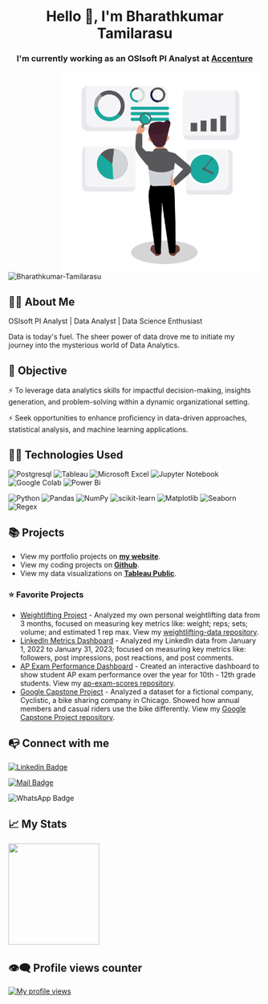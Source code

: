 <h1 align="center">Hello 👋, I'm Bharathkumar Tamilarasu</h1>
<h3 align="center">I'm currently working as an OSIsoft PI Analyst at <a href="https://www.accenture.com/in-en">Accenture</a></h3>

<img align="right" alt="Data Analyst" width="400" src="https://github.com/Bharathkumar-Tamilarasu/Bharathkumar-Tamilarasu/blob/main/Data%20Analyst_2.gif">

<p align="left"> <img src="https://komarev.com/ghpvc/?username=bharathkumar-tamilarasu&label=Profile%20views&color=0e75b6&style=flat" alt="Bharathkumar-Tamilarasu" /> </p>

## 🙋‍♂️ About Me

OSIsoft PI Analyst | Data Analyst | Data Science Enthusiast

Data is today's fuel. The sheer power of data drove me to initiate my journey into the mysterious world of Data Analytics.

## 🎯 Objective

⚡️ To leverage data analytics skills for impactful decision-making, insights generation, and problem-solving within a dynamic organizational setting. 

⚡️ Seek opportunities to enhance proficiency in data-driven approaches, statistical analysis, and machine learning applications. 

## 👨‍💻  Technologies Used

![Postgresql](https://img.shields.io/badge/PostgreSQL-316192?style=flat&logo=postgresql&logoColor=white)
![Tableau](https://img.shields.io/badge/Tableau-E97627?style=flat&logo=Tableau&logoColor=white)
![Microsoft Excel](https://img.shields.io/badge/Microsoft_Excel-217346?style=flat&logo=microsoft-excel&logoColor=white)
![Jupyter Notebook](https://img.shields.io/badge/Jupyter-%23FA0F00.svg?style=flat&logo=jupyter&logoColor=white)
![Google Colab](https://img.shields.io/badge/Colab-F9AB00?style=flat&logo=googlecolab&color=525252)
![Power Bi](https://img.shields.io/badge/Power_BI-F2C811?style=flat&logo=powerbi&logoColor=black)

![Python](https://img.shields.io/badge/python-3670A0?style=flat&logo=python&logoColor=ffdd54)
![Pandas](https://img.shields.io/badge/pandas-%23150458.svg?style=flat&logo=pandas&logoColor=white)
![NumPy](https://img.shields.io/badge/numpy-%23013243.svg?style=flat&logo=numpy&logoColor=white)
![scikit-learn](https://img.shields.io/badge/scikit--learn-%23F7931E.svg?style=flat&logo=scikit-learn&logoColor=white)
![Matplotlib](https://img.shields.io/badge/matplotlib-11557c.svg?style=flat&logo=plotly&logoColor=white)
![Seaborn](https://img.shields.io/badge/seaborn-7db0bc.svg?style=flat&logo=pypi&logoColor=white)
![Regex](https://img.shields.io/badge/regex-64029a.svg?style=flat&logo=python&logoColor=white)


## 📚 Projects

- View my portfolio projects on [**my website**](https://bharathkumart17.wixsite.com/portfolio).
- View my coding projects on [**Github**](https://github.com/Bharathkumar-Tamilarasu?tab=repositories).
- View my data visualizations on [**Tableau Public**](https://public.tableau.com/app/profile/bharathkumar.tamilarasu/vizzes).

### ⭐ Favorite Projects
- [Weightlifting Project](https://public.tableau.com/app/profile/kellyjadams/viz/WeightliftingProject/Final) - Analyzed my own personal weightlifting data from 3 months, focused on measuring key metrics like: weight; reps; sets; volume; and estimated 1 rep max. View my [weightlifting-data repository](https://github.com/kellyjadams/weightlifting-data).
- [LinkedIn Metrics Dashboard](https://public.tableau.com/app/profile/kellyjadams/viz/LinkedInDashboard_16752261218800/Final) - Analyzed my LinkedIn data from January 1, 2022 to January 31, 2023; focused on measuring key metrics like: followers, post impressions, post reactions, and post comments. 
- [AP Exam Performance Dashboard](https://lookerstudio.google.com/u/0/reporting/1e843dde-4fd3-4040-83e6-598f37685466/page/uX6JD) - Created an interactive dashboard to show student AP exam performance over the year for 10th - 12th grade students. View my [ap-exam-scores repository](https://github.com/kellyjadams/ap-exam-scores). 
- [Google Capstone Project](https://public.tableau.com/app/profile/kellyjadams/viz/GoogleCapstoneProjectCyclistic/Dashboard) - Analyzed a dataset for a fictional company, Cyclistic, a bike sharing company in Chicago. Showed how annual members and casual riders use the bike differently. View my [Google Capstone Project repository](https://github.com/kellyjadams/google-capstone-project).  


## 📭 Connect with me

[![Linkedin Badge](https://img.shields.io/badge/-Bharathkumar_Tamilarasu-0e76a8?style=for-the-badge&labelColor=0e76a8&logo=linkedin&logoColor=white)](https://www.linkedin.com/in/bharathkumar-tamilarasu-218429222/) 

[![Mail Badge](https://img.shields.io/badge/-Bharathkumar_Tamilarasu-c0392b?style=for-the-badge&labelColor=c0392b&logo=gmail&logoColor=white)](mailto:bharathkumar.t.17@gmail.com)

![WhatsApp Badge](https://img.shields.io/badge/-Bharathkumar_Tamilarasu-25D366?style=for-the-badge&labelColor=25D366&logo=whatsapp&logoColor=white)


## 📈 My Stats

<div>
      <img style="zoom:100%" src=https://github-readme-stats.vercel.app/api?username=bharathkumar-tamilarasu&show_icons=true&theme=transparent height=202, width=60% />
</div>

## 👁️‍🗨️ Profile views counter 

[![My profile views](https://u8views.com/api/v1/github/profiles/7869344/views/day-week-month-total-count.svg)](https://u8views.com/github/bharathkumar-tamilarasu)

